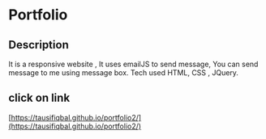 # Portfolio

## Description

It is a responsive website , It uses emailJS to send message, You can send message to me using message box.
Tech used HTML, CSS , JQuery.


## click on link		

[https://tausifiqbal.github.io/portfolio2/](https://tausifiqbal.github.io/portfolio2/)

